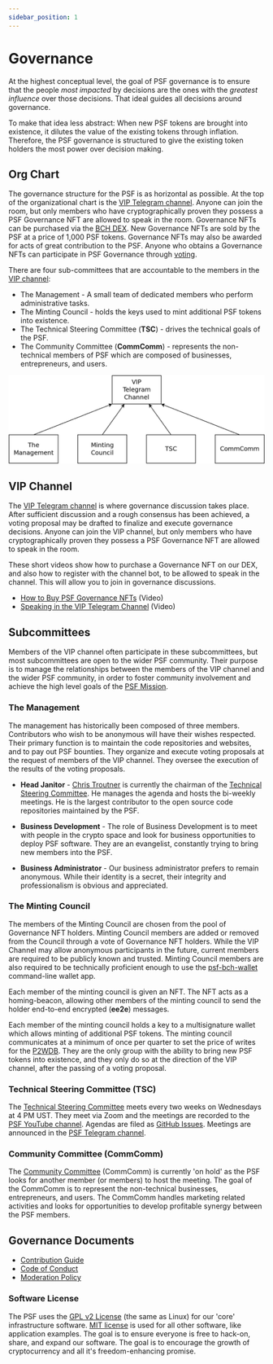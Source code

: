 ```yaml
---
sidebar_position: 1
---
```


# Governance
At the highest conceptual level, the goal of PSF governance is to ensure that the people *most impacted* by decisions are the ones with the *greatest influence* over those decisions. That ideal guides all decisions around governance.

To make that idea less abstract: When new PSF tokens are brought into existence, it dilutes the value of the existing tokens through inflation. Therefore, the PSF governance is structured to give the existing token holders the most power over decision making.

## Org Chart
The governance structure for the PSF is as horizontal as possible. At the top of the organizational chart is the [VIP Telegram channel](https://t.me/psf_vip). Anyone can join the room, but only members who have cryptographically proven they possess a PSF Governance NFT are allowed to speak in the room. Governance NFTs can be purchased via the [BCH DEX](https://dex.fullstack.cash). New Governance NFTs are sold by the PSF at a price of 1,000 PSF tokens. Governance NFTs may also be awarded for acts of great contribution to the PSF. Anyone who obtains a Governance NFTs can participate in PSF Governance through [voting](/governance/voting).

There are four sub-committees that are accountable to the members in the [VIP channel](https://t.me/psf_vip):
- The Management - A small team of dedicated members who perform administrative tasks.
- The Minting Council - holds the keys used to mint additional PSF tokens into existence.
- The Technical Steering Committee (**TSC**) - drives the technical goals of the PSF.
- The Community Committee (**CommComm**) - represents the non-technical members of PSF which are composed of businesses, entrepreneurs, and users.

![PSF governance Org chart](../img/gov-org-chart.png)

## VIP Channel
The [VIP Telegram channel](https://t.me/psf_vip) is where governance discussion takes place. After sufficient discussion and a rough consensus has been achieved, a voting proposal may be drafted to finalize and execute governance decisions. Anyone can join the VIP channel, but only members who have cryptographically proven they possess a PSF Governance NFT are allowed to speak in the room.

These short videos show how to purchase a Governance NFT on our DEX, and also how to register with the channel bot, to be allowed to speak in the channel. This will allow you to join in governance discussions.

- [How to Buy PSF Governance NFTs](https://youtu.be/IICUT404IHs) (Video)
- [Speaking in the VIP Telegram Channel](https://youtu.be/2ETAFV7_CTk) (Video)


## Subcommittees
Members of the VIP channel often participate in these subcommittees, but most subcommittees are open to the wider PSF community. Their purpose is to manage the relationships between the members of the VIP channel and the wider PSF community, in order to foster community involvement and achieve the high level goals of the [PSF Mission](/#our-mission).

### The Management

The management has historically been composed of three members. Contributors who wish to be anonymous will have their wishes respected. Their primary function is to maintain the code repositories and websites, and to pay out PSF bounties. They organize and execute voting proposals at the request of members of the VIP channel. They oversee the execution of the results of the voting proposals.

- **Head Janitor** - [Chris Troutner](https://github.com/christroutner) is currently the chairman of the [Technical Steering Committee](#technical-steering-committee-tsc). He manages the agenda and hosts the bi-weekly meetings. He is the largest contributor to the open source code repositories maintained by the PSF.

- **Business Development** - The role of Business Development is to meet with people in the crypto space and look for business opportunities to deploy PSF software. They are an evangelist, constantly trying to bring new members into the PSF.

- **Business Administrator** - Our business administrator prefers to remain anonymous. While their identity is a secret, their integrity and professionalism is obvious and appreciated.

### The Minting Council

The members of the Minting Council are chosen from the pool of Governance NFT holders. Minting Council members are added or removed from the Council through a vote of Governance NFT holders. While the VIP Channel may allow anonymous participants in the future, current members are required to be publicly known and trusted. Minting Council members are also required to be technically proficient enough to use the [psf-bch-wallet](https://github.com/Permissionless-Software-Foundation/psf-bch-wallet) command-line wallet app.

Each member of the minting council is given an NFT. The NFT acts as a homing-beacon, allowing other members of the minting council to send the holder end-to-end encrypted (**ee2e**) messages.

Each member of the minting council holds a key to a multisignature wallet which allows minting of additional PSF tokens. The minting council communicates at a minimum of once per quarter to set the price of writes for the [P2WDB](https://p2wdb.com). They are the only group with the ability to bring new PSF tokens into existence, and they only do so at the direction of the VIP channel, after the passing of a voting proposal.

### Technical Steering Committee (TSC)

The [Technical Steering Committee](https://github.com/Permissionless-Software-Foundation/TSC) meets every two weeks on Wednesdays at 4 PM UST. They meet via Zoom and the meetings are recorded to the [PSF YouTube channel](https://www.youtube.com/channel/UCQ57IDXJJSYXHBLpF1tBD0g). Agendas are filed as [GitHub Issues](https://github.com/Permissionless-Software-Foundation/TSC/issues). Meetings are announced in the [PSF Telegram channel](https://t.me/permissionless_software).

### Community Committee (CommComm)

The [Community Committee](https://github.com/Permissionless-Software-Foundation/community-committee) (CommComm) is currently 'on hold' as the PSF looks for another member (or members) to host the meeting. The goal of the CommComm is to represent the non-technical businesses, entrepreneurs, and users. The CommComm handles marketing related activities and looks for opportunities to develop profitable synergy between the PSF members.

## Governance Documents

- [Contribution Guide](https://github.com/Permissionless-Software-Foundation/TSC/blob/master/CONTRIBUTING.md)
- [Code of Conduct](https://github.com/Permissionless-Software-Foundation/community-committee/blob/master/code-of-conduct.md)
- [Moderation Policy](https://github.com/Permissionless-Software-Foundation/community-committee/blob/master/moderation-policy.md)

### Software License

The PSF uses the [GPL v2 License](https://psfoundation.cash) (the same as Linux) for our 'core' infrastructure software. [MIT license](https://psfoundaition.cash) is used for all other software, like application examples. The goal is to ensure everyone is free to hack-on, share, and expand our software. The goal is to encourage the growth of cryptocurrency and all it's freedom-enhancing promise.
